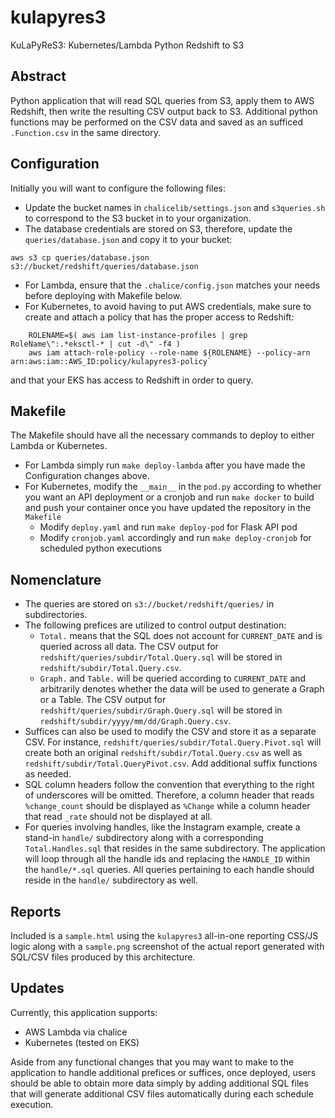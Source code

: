 # kulapyres3
KuLaPyReS3: Kubernetes/Lambda Python Redshift to S3


## Abstract
Python application that will read SQL queries from S3, apply them to AWS Redshift, then write the resulting CSV output back to S3. Additional python functions may be performed on the CSV data and saved as an sufficed `.Function.csv` in the same directory.


## Configuration
Initially you will want to configure the following files:
* Update the bucket names in `chalicelib/settings.json` and `s3queries.sh` to correspond to the S3 bucket in to your organization.
* The database credentials are stored on S3, therefore, update the `queries/database.json` and copy it to your bucket:
```
aws s3 cp queries/database.json s3://bucket/redshift/queries/database.json
```
* For Lambda, ensure that the `.chalice/config.json` matches your needs before deploying with Makefile below.
* For Kubernetes, to avoid having to put AWS credentials, make sure to create and attach a policy that has the proper access to Redshift:
```
    ROLENAME=$( aws iam list-instance-profiles | grep RoleName\":.*eksctl-* | cut -d\" -f4 )
    aws iam attach-role-policy --role-name ${ROLENAME} --policy-arn arn:aws:iam::AWS_ID:policy/kulapyres3-policy`
```
and that your EKS has access to Redshift in order to query.


## Makefile
The Makefile should have all the necessary commands to deploy to either Lambda or Kubernetes.
* For Lambda simply run `make deploy-lambda` after you have made the Configuration changes above.
* For Kubernetes, modify the `__main__` in the `pod.py` according to whether you want an API deployment or a cronjob and run `make docker` to build and push your container once you have updated the repository in the `Makefile`
  * Modify `deploy.yaml` and run `make deploy-pod` for Flask API pod
  * Modify `cronjob.yaml` accordingly and run `make deploy-cronjob` for scheduled python executions


## Nomenclature
* The queries are stored on `s3://bucket/redshift/queries/` in subdirectories.
* The following prefices are utilized to control output destination:
  * `Total.` means that the SQL does not account for `CURRENT_DATE` and is queried across all data. The CSV output for `redshift/queries/subdir/Total.Query.sql` will be stored in `redshift/subdir/Total.Query.csv`.
  * `Graph.` and `Table.` will be queried according to `CURRENT_DATE` and arbitrarily denotes whether the data will be used to generate a Graph or a Table. The CSV output for `redshift/queries/subdir/Graph.Query.sql` will be stored in `redshift/subdir/yyyy/mm/dd/Graph.Query.csv`.
* Suffices can also be used to modify the CSV and store it as a separate CSV. For instance, `redshift/queries/subdir/Total.Query.Pivot.sql` will create both an original `redshift/subdir/Total.Query.csv` as well as `redshift/subdir/Total.QueryPivot.csv`. Add additional suffix functions as needed.
* SQL column headers follow the convention that everything to the right of underscores will be omitted. Therefore, a column header that reads `%change_count` should be displayed as `%Change` while a column header that read `_rate` should not be displayed at all.
* For queries involving handles, like the Instagram example, create a stand-in `handle/` subdirectory along with a corresponding `Total.Handles.sql` that resides in the same subdirectory. The application will loop through all the handle ids and replacing the `HANDLE_ID` within the `handle/*.sql` queries. All queries pertaining to each handle should reside in the `handle/` subdirectory as well.


## Reports
Included is a `sample.html` using the `kulapyres3` all-in-one reporting CSS/JS logic along with a `sample.png` screenshot of the actual report generated with SQL/CSV files produced by this architecture.


## Updates
Currently, this application supports:
* AWS Lambda via chalice
* Kubernetes (tested on EKS)

Aside from any functional changes that you may want to make to the application to handle additional prefices or suffices, once deployed, users should be able to obtain more data simply by adding additional SQL files that will generate additional CSV files automatically during each schedule execution.
